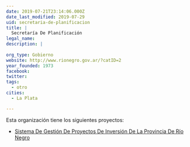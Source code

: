 ```yaml
---
date: 2019-07-21T23:14:06.000Z
date_last_modified: 2019-07-29
uid: secretaria-de-planificacion
title: |
  Secretaría De Planificación
legal_name: 
description: |
  
org_type: Gobierno
website: http://www.rionegro.gov.ar/?catID=2
year_founded: 1973
facebook: 
twitter: 
tags:
  - otro
cities: 
  - La Plata

---
```


Esta organización tiene los siguientes proyectos:

- [Sistema De Gestión De Proyectos De Inversión De La Provincia De Río Negro](/proyectos/sistema-de-gestion-de-proyectos-de-inversion-de-la-provincia-de-rio-negro)
